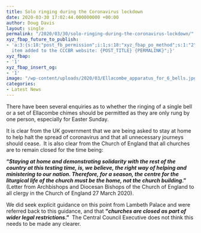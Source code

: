 ```yaml
---
title: Solo ringing during the Coronavirus lockdown
date: 2020-03-30 17:02:44.000000000 +00:00
author: Doug Davis
layout: single
permalink: "/2020/03/30/solo-ringing-during-the-coronavirus-lockdown/"
xyz_fbap_future_to_publish:
- 'a:3:{s:18:"post_fb_permission";i:1;s:18:"xyz_fbap_po_method";s:1:"2";s:16:"xyz_fbap_message";s:62:"News
  item added to the CCCBR website: {POST_TITLE} {PERMALINK}";}'
xyz_fbap:
- '1'
xyz_fbap_insert_og:
- '1'
image: "/wp-content/uploads/2020/03/Ellacombe_apparatus_for_6_bells.jpg"
categories:
- Latest News
---
```

There have been several enquiries as to whether the ringing of a single bell or a set of Ellacombe chimes should be permitted as they are only rung by one person, especially for Easter Sunday.

It is clear from the UK government that we are being asked to stay at home to help halt the spread of coronavirus and that all unnecessary journeys should cease.  It is also clear from the Church of England that all churches are to remain closed for the time being:

 **“_Staying at home and demonstrating solidarity with the rest of the country at this testing time, is, we believe, the right way of helping and ministering to our nation. Therefore, for a season, the centre for the liturgical life of the church must be the home, not the church building_.”**  
(Letter from Archbishops and Diocesan Bishops of the Church of England to all clergy in the Church of England 27 March 2020).

We did seek explicit guidance on this point from Lambeth Palace and were referred back to this guidance, and that **&#8220;_churches are closed as part of wider legal restrictions_.&#8221;**  The Central Council Executive does not think this needs to be made any clearer.
